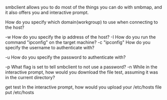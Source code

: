 smbclient allows you to do most of the things you can do with smbmap, and it also offers you and interactive prompt.

How do you specify which domain(workgroup) to use when connecting to the host?

-w
How do you specify the ip address of the host?
-I
How do you run the command "ipconfig" on the target machine?
-c "ipconfig"
How do you specify the username to authenticate with?

-u
How do you specify the password to authenticate with?

-p
What flag is set to tell smbclient to not use a password?
-n
While in the interactive prompt, how would you download the file test, assuming it was in the current directory?

get test
In the interactive prompt, how would you upload your /etc/hosts file
put /etc/hosts
